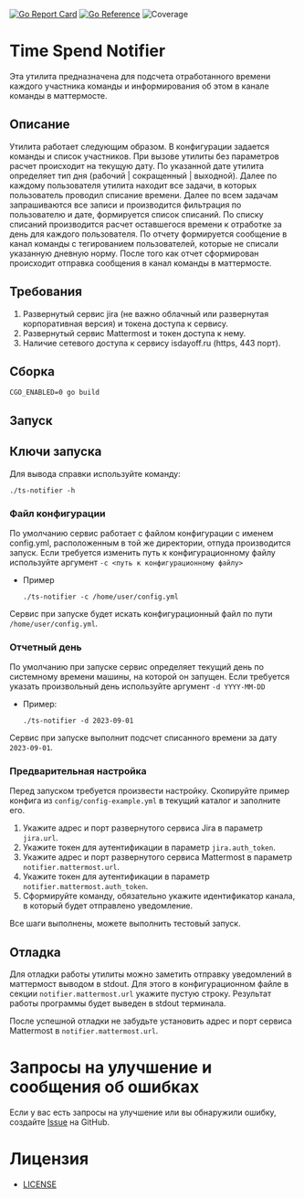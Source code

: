 [![Go Report Card](https://goreportcard.com/badge/github.com/duke0x/ts-notifier)](https://goreportcard.com/report/github.com/duke0x/ts-notifier) [![Go Reference](https://pkg.go.dev/badge/github.com/duke0x/ts-notifier.svg)](https://pkg.go.dev/github.com/duke0x/ts-notifier)
![Coverage](https://img.shields.io/badge/Coverage-86.0%25-brightgreen)

# Time Spend Notifier

Эта утилита предназначена для подсчета отработанного времени каждого участника команды и 
информирования об этом в канале команды в маттермосте.

## Описание

Утилита работает следующим образом. В конфигурации задается команды и список участников.
При вызове утилиты без параметров расчет происходит на текущую дату.
По указанной дате утилита определяет тип дня (рабочий | сокращенный | выходной).
Далее по каждому пользователя утилита находит все задачи, в которых пользователь проводил списание времени.
Далее по всем задачам запрашиваются все записи и производится фильтрация по пользователю и дате, формируется список списаний.
По списку списаний производится расчет оставшегося времени к отработке за день для каждого пользователя.
По отчету формируется сообщение в канал команды с тегированием пользователей, которые не списали указанную дневную норму.
После того как отчет сформирован происходит отправка сообщения в канал команды в маттермосте.

## Требования

1. Развернутый сервис jira (не важно облачный или развернутая корпоративная версия) и токена доступа к сервису.
2. Развернутый сервис Mattermost и токен доступа к нему.
3. Наличие сетевого доступа к сервису isdayoff.ru (https, 443 порт).

## Сборка

```shell
CGO_ENABLED=0 go build
```

## Запуск

## Ключи запуска

Для вывода справки используйте команду:

```shell
./ts-notifier -h
```

### Файл конфигурации

По умолчанию сервис работает с файлом конфигурации с именем config.yml, расположенным в той же директории, отпуда производится запуск.
Если требуется изменить путь к конфигурационному файлу используйте аргумент `-c <путь к конфигурационному файлу>`

- Пример  
  ```shell
  ./ts-notifier -c /home/user/config.yml
  ```
Сервис при запуске будет искать конфигурационный файл по пути `/home/user/config.yml`.

### Отчетный день

По умолчанию при запуске сервис определяет текущий день по системному времени машины, на которой он запущен.
Если требуется указать произвольный день используйте аргумент `-d YYYY-MM-DD`

- Пример: 
  ```shell
  ./ts-notifier -d 2023-09-01
  ```

Сервис при запуске выполнит подсчет списанного времени за дату `2023-09-01`.

### Предварительная настройка

Перед запуском требуется произвести настройку. Скопируйте пример конфига из `config/config-example.yml` в текущий каталог и заполните его.
1. Укажите адрес и порт развернутого сервиса Jira в параметр `jira.url`.
2. Укажите токен для аутентификации в параметр `jira.auth_token`.
3. Укажите адрес и порт развернутого сервиса Mattermost в параметр `notifier.mattermost.url`.
4. Укажите токен для аутентификации в параметр `notifier.mattermost.auth_token`.
5. Сформируйте команду, обязательно укажите идентификатор канала, в который будет отправлено уведомление. 

Все шаги выполнены, можете выполнить тестовый запуск.

## Отладка

Для отладки работы утилиты можно заметить отправку уведомлений в маттермост выводом в stdout.
Для этого в конфигурационном файле в секции `notifier.mattermost.url` укажите пустую строку. 
Результат работы программы будет выведен в stdout терминала.

После успешной отладки не забудьте установить адрес и порт сервиса Mattermost в `notifier.mattermost.url`.

# Запросы на улучшение и сообщения об ошибках
Если у вас есть запросы на улучшение или вы обнаружили ошибку, создайте [Issue](https://github.com/duke0x/ts-notifier/issues) на GitHub.

# Лицензия

- [LICENSE](LICENSE)
